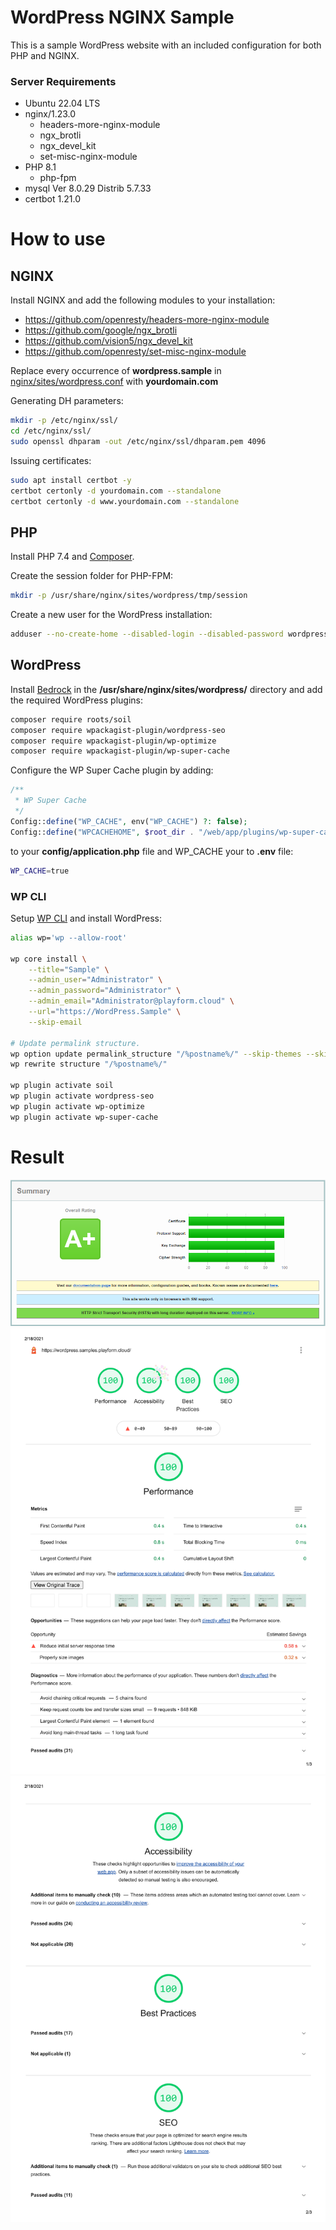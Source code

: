 # WordPress NGINX Sample

This is a sample WordPress website with an included configuration for both PHP
and NGINX.

### Server Requirements

-   Ubuntu 22.04 LTS
-   nginx/1.23.0
    -   headers-more-nginx-module
    -   ngx_brotli
    -   ngx_devel_kit
    -   set-misc-nginx-module
-   PHP 8.1
    -   php-fpm
-   mysql Ver 8.0.29 Distrib 5.7.33
-   certbot 1.21.0

# How to use

## NGINX

Install NGINX and add the following modules to your installation:

-   https://github.com/openresty/headers-more-nginx-module
-   https://github.com/google/ngx_brotli
-   https://github.com/vision5/ngx_devel_kit
-   https://github.com/openresty/set-misc-nginx-module

Replace every occurrence of **wordpress.sample** in
[nginx/sites/wordpress.conf](nginx/sites/wordpress.conf) with **yourdomain.com**

Generating DH parameters:

```sh
mkdir -p /etc/nginx/ssl/
cd /etc/nginx/ssl/
sudo openssl dhparam -out /etc/nginx/ssl/dhparam.pem 4096
```

Issuing certificates:

```sh
sudo apt install certbot -y
certbot certonly -d yourdomain.com --standalone
certbot certonly -d www.yourdomain.com --standalone
```

## PHP

Install PHP 7.4 and [Composer](https://getcomposer.org/).

Create the session folder for PHP-FPM:

```sh
mkdir -p /usr/share/nginx/sites/wordpress/tmp/session
```

Create a new user for the WordPress installation:

```sh
adduser --no-create-home --disabled-login --disabled-password wordpress
```

## WordPress

Install [Bedrock](https://roots.io/bedrock/) in the
**/usr/share/nginx/sites/wordpress/** directory and add the required WordPress
plugins:

```sh
composer require roots/soil
composer require wpackagist-plugin/wordpress-seo
composer require wpackagist-plugin/wp-optimize
composer require wpackagist-plugin/wp-super-cache
```

Configure the WP Super Cache plugin by adding:

```php
/**
 * WP Super Cache
 */
Config::define("WP_CACHE", env("WP_CACHE") ?: false);
Config::define("WPCACHEHOME", $root_dir . "/web/app/plugins/wp-super-cache/");
```

to your **config/application.php** file and WP_CACHE your to **.env** file:

```sh
WP_CACHE=true
```

### WP CLI

Setup [WP CLI](https://wp-cli.org/) and install WordPress:

```sh
alias wp='wp --allow-root'

wp core install \
	--title="Sample" \
	--admin_user="Administrator" \
	--admin_password="Administrator" \
	--admin_email="Administrator@playform.cloud" \
	--url="https://WordPress.Sample" \
	--skip-email

# Update permalink structure.
wp option update permalink_structure "/%postname%/" --skip-themes --skip-plugins
wp rewrite structure "/%postname%/"

wp plugin activate soil
wp plugin activate wordpress-seo
wp plugin activate wp-optimize
wp plugin activate wp-super-cache
```

# Result

![SSL Labs test](summary-ssl.png) ![PageSpeed report](summary-pagespeed-1.png)
![PageSpeed report](summary-pagespeed-2.png)
